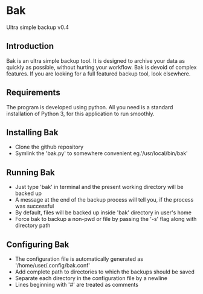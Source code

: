 # Bak
Ultra simple backup v0.4


## Introduction
Bak is an ultra simple backup tool. It is designed to archive your data as quickly as possible,
without hurting your workflow. Bak is devoid of complex features. If you are looking for a full
featured backup tool, look elsewhere.

## Requirements
The program is developed using python. All you need is a standard installation of Python 3,
for this application to run smoothly.

## Installing Bak
- Clone the github repository
- Symlink the 'bak.py' to somewhere convenient eg.'/usr/local/bin/bak'

## Running Bak
- Just type 'bak' in terminal and the present working directory will be backed up
- A message at the end of the backup process will tell you, if the process was successful
- By default, files will be backed up inside 'bak' directory in user's home
- Force bak to backup a non-pwd or file by passing the '-s' flag along with directory path

## Configuring Bak
- The configuration file is automatically generated as '/home/user/.config/bak.conf'
- Add complete path to directories to which the backups should be saved
- Separate each directory in the configuration file by a newline
- Lines beginning with '#' are treated as comments

